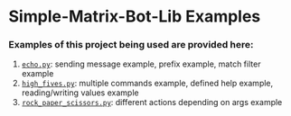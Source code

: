 # Simple-Matrix-Bot-Lib Examples
### Examples of this project being used are provided here:
1. [`echo.py`](echo.py): 
sending message example, prefix example, match filter example
2. [`high_fives.py`](high_fives.py): 
multiple commands example, defined help example, reading/writing values example
3. [`rock_paper_scissors.py`](rock_paper_scissors.py): 
different actions depending on args example
